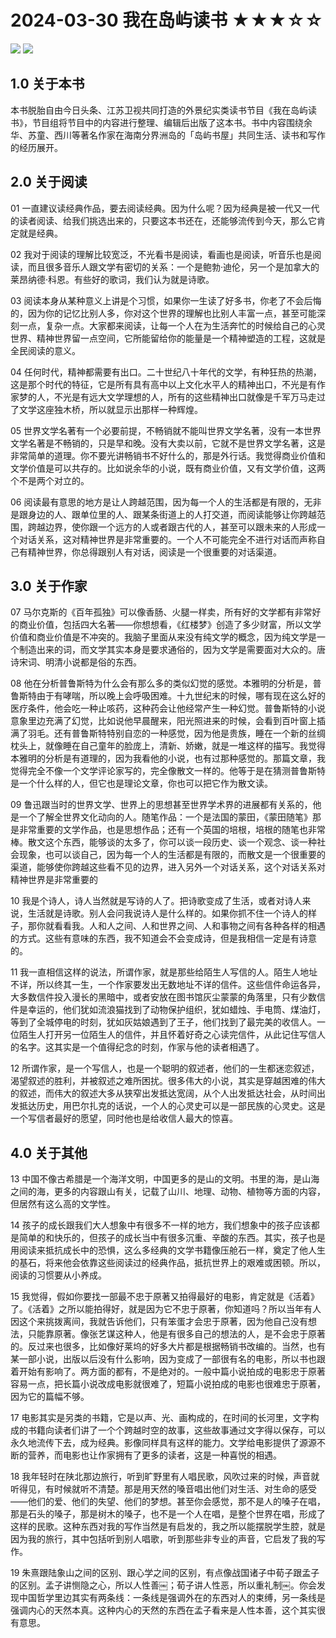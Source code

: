 # 2024-03-30 我在岛屿读书 ★★★☆☆



![](2024-03-30%20%E6%88%91%E5%9C%A8%E5%B2%9B%E5%B1%BF%E8%AF%BB%E4%B9%A6%20%E2%98%85%E2%98%85%E2%98%85%E2%98%86%E2%98%86/image.png)
![](https://cdn.jsdelivr.net/gh/CourseRye/ScreenShot@master/uPic/b7on6g.png)

## 1.0 关于本书

本书脱胎自由今日头条、江苏卫视共同打造的外景纪实类读书节目《我在岛屿读书》，节目组将节目中的内容进行整理、编辑后出版了这本书。书中内容围绕余华、苏童、西川等著名作家在海南分界洲岛的「岛屿书屋」共同生活、读书和写作的经历展开。

## 2.0 关于阅读

01 一直建议读经典作品，要去阅读经典。因为什么呢？因为经典是被一代又一代的读者阅读、给我们挑选出来的，只要这本书还在，还能够流传到今天，那么它肯定就是经典。

02 我对于阅读的理解比较宽泛，不光看书是阅读，看画也是阅读，听音乐也是阅读，而且很多音乐人跟文学有密切的关系：一个是鲍勃·迪伦，另一个是加拿大的莱昂纳德·科恩。有些好的歌词，我们认为就是诗歌。

03 阅读本身从某种意义上讲是个习惯，如果你一生读了好多书，你老了不会后悔的，因为你的记忆比别人多，你对这个世界的理解也比别人丰富一点，甚至可能深刻一点，复杂一点。大家都来阅读，让每一个人在为生活奔忙的时候给自己的心灵世界、精神世界留一点空间，它所能留给你的能量是一个精神塑造的工程，这就是全民阅读的意义。

04 任何时代，精神都需要有出口。二十世纪八十年代的文学，有种狂热的热潮，这是那个时代的特征，它是所有具有高中以上文化水平人的精神出口，不光是有作家梦的人，不光是有远大文学理想的人，所有的这些精神出口就像是千军万马走过了文学这座独木桥，所以就显示出那样一种辉煌。

05 世界文学名著有一个必要前提，不畅销就不能叫世界文学名著，没有一本世界文学名著是不畅销的，只是早和晚。没有大卖以前，它就不是世界文学名著，这是非常简单的道理。你不要光讲畅销书不好什么的，那是外行话。我觉得商业价值和文学价值是可以共存的。比如说余华的小说，既有商业价值，又有文学价值，这两个不是两个对立的。

06 阅读最有意思的地方是让人跨越范围，因为每一个人的生活都是有限的，无非是跟身边的人、跟单位里的人、跟某条街道上的人打交道，而阅读能够让你跨越范围，跨越边界，使你跟一个远方的人或者跟古代的人，甚至可以跟未来的人形成一个对话关系，这对精神世界是非常重要的。一个人不可能完全不进行对话而声称自己有精神世界，你总得跟别人有对话，阅读是一个很重要的对话渠道。

## 3.0 关于作家

07 马尔克斯的《百年孤独》可以像香肠、火腿一样卖，所有好的文学都有非常好的商业价值，包括四大名著——你想想看，《红楼梦》创造了多少财富，所以文学价值和商业价值是不冲突的。我脑子里面从来没有纯文学的概念，因为纯文学是一个制造出来的词，而文学其实本身是要求通俗的，因为文学是需要面对大众的。唐诗宋词、明清小说都是俗的东西。

08 他在分析普鲁斯特为什么会有那么多的类似幻觉的感觉。本雅明的分析是，普鲁斯特由于有哮喘，所以晚上会呼吸困难。十九世纪末的时候，哪有现在这么好的医疗条件，他会吃一种止咳药，这种药会让他经常产生一种幻觉。普鲁斯特的小说意象里边充满了幻觉，比如说他早晨醒来，阳光照进来的时候，会看到百叶窗上插满了羽毛。还有普鲁斯特特别自恋的一种感觉，因为他是贵族，睡在一个新的丝绸枕头上，就像睡在自己童年的脸庞上，清新、娇嫩，就是一堆这样的描写。我觉得本雅明的分析是有道理的，因为我看他的小说，也有过那种感觉的。那篇文章，我觉得完全不像一个文学评论家写的，完全像散文一样的。他等于是在猜测普鲁斯特是一个什么样的人，但它也是理论文章，你也可以把它作为散文读。

09 鲁迅跟当时的世界文学、世界上的思想甚至世界学术界的进展都有关系的，他是一个了解全世界文化动向的人。随笔作品：一个是法国的蒙田，《蒙田随笔》那是非常重要的文学作品，也是思想作品；还有一个英国的培根，培根的随笔也非常棒。散文这个东西，能够谈的太多了，你可以谈一段历史、谈一个观念、谈一种社会现象，也可以谈自己，因为每一个人的生活都是有限的，而散文是一个很重要的渠道，能够使你跨越这些看不见的边界，进入另外一个对话关系，这个对话关系对精神世界是非常重要的

10 我是个诗人，诗人当然就是写诗的人了。把诗歌变成了生活，或者对诗人来说，生活就是诗歌。别人会问我说诗人是什么样的。如果你抓不住一个诗人的样子，那你就看看我。人和人之间、人和世界之间、人和事物之间有各种各样的相遇的方式。这些有意味的东西，我不知道会不会变成诗，但是我相信一定是有诗意的。

11 我一直相信这样的说法，所谓作家，就是那些给陌生人写信的人。陌生人地址不详，所以终其一生，一个作家要发出无数地址不详的信件。这些信件命运各异，大多数信件投入漫长的黑暗中，或者安放在图书馆灰尘蒙蒙的角落里，只有少数信件是幸运的，他们犹如流浪猫找到了动物保护组织，犹如蜡烛、手电筒、煤油灯，等到了全城停电的时刻，犹如灰姑娘遇到了王子，他们找到了最完美的收信人。一位陌生人打开另一位陌生人的信件，并且怀着好奇之心读完信件，从此记住写信人的名字。这其实是一个值得纪念的时刻，作家与他的读者相遇了。

12 所谓作家，是一个写信人，也是一个聪明的叙述者，他们的一生都迷恋叙述，渴望叙述的胜利，并被叙述之难所困扰。很多伟大的小说，其实是穿越困难的伟大的叙述，而伟大的叙述大多从狭窄出发抵达宽阔，从个人出发抵达社会，从时间出发抵达历史，用巴尔扎克的话说，一个人的心灵史可以是一部民族的心灵史。这是一个写信者最好的愿望，同时他也是给收信人最大的惊喜。

## 4.0 关于其他

13 中国不像古希腊是一个海洋文明，中国更多的是山的文明。书里的海，是山海之间的海，更多的内容跟山有关，记载了山川、地理、动物、植物等方面的内容，但居然有这么高的文学性。

14 孩子的成长跟我们大人想象中有很多不一样的地方，我们想象中的孩子应该都是简单的和快乐的，但孩子的成长当中有很多沉重、辛酸的东西。其实，孩子也是用阅读来抵抗成长中的恐惧，这么多经典的文学书籍像压舱石一样，奠定了他人生的基石，将来他会依靠这些阅读过的经典作品，抵抗世界上的艰难或困顿。所以，阅读的习惯要从小养成。

15 我觉得，假如你要找一部最不忠于原著又拍得最好的电影，肯定就是《活着》了。《活着》之所以能拍得好，就是因为它不忠于原著，你知道吗？所以当年有人因这个来挑拨离间，我就告诉他们，只有笨蛋才会忠于原著，因为他自己没有想法，只能靠原著。像张艺谋这种人，他是有很多自己的想法的人，是不会忠于原著的。反过来也很多，比如像好莱坞的好多大片都是根据畅销书改编的。当然，也有某一部小说，出版以后没有什么影响，因为变成了一部很有名的电影，所以书也跟着开始有影响了。两方面的都有，不是绝对的。一般中篇小说拍成的电影忠于原著容易一点，把长篇小说改成电影就很难了，短篇小说拍成的电影也很难忠于原著，因为它的篇幅不够。

17 电影其实是另类的书籍，它是以声、光、画构成的，在时间的长河里，文字构成的书籍向读者们讲了一个个跨越时空的故事，这些故事通过文字得以保存，可以永久地流传下去，成为经典。影像同样具有这样的能力。文学给电影提供了源源不断的营养，而电影也让作家拥有了更多的读者，这是一种喜悦的相遇。

18 我年轻时在陕北那边旅行，听到旷野里有人唱民歌，风吹过来的时候，声音就听得见，有时候就听不清楚。那是用天然的嗓音唱出他们对生活、对生命的感受——他们的爱、他们的失望、他们的梦想。甚至你会感觉，那不是人的嗓子在唱，那是石头的嗓子，那是树木的嗓子，也不是一个人在唱，是整个世界在唱，形成了这样的民歌。这种东西对我的写作当然是有启发的，我之所以能摆脱学生腔，就是因为我的旅行，其中包括听到别人唱歌，听到那些非专业的声音，它启发了我的写作。

19 朱熹跟陆象山之间的区别、跟心学之间的区别，有点像战国诸子中荀子跟孟子的区别。孟子讲恻隐之心，所以人性善￼；荀子讲人性恶，所以重礼制￼。你会发现中国哲学里边其实有两条线：一条线是强调外在的东西对人的束缚，另一条线是强调内心的天然本真。这种内心的天然的东西在孟子看来是人性本善，这个其实很有意思。

